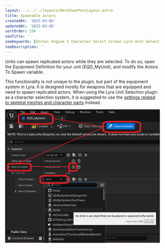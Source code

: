 ```yaml
---
layout: ../../../layouts/MarkdownPostLayout.astro
title: Spawnable actors
createdAt: '2025-03-05'
updatedAt: '2025-03-05'
sortOrder: 150
seoTitle: ''
seoKeywords: [Unreal Engine 5 Character Select Screen Lyra Unit Selection]
seoDescription: ''
---
```


Units can spawn replicated actors while they are selected. To do so, open the Equipment Definition for your unit *(<span class="object">EQD_MyUnit</span>)*, and modify the <span class="variable">Actors To Spawn</span> variable.

<div class="note">This functionality is not unique to the plugin, but part of the equipment system in Lyra. It is designed mostly for weapons that are equipped and need to spawn replicated actors. When using the Lyra Unit Selection plugin as a character selection system, it is suggested to use the <a href="/lyra-unit-selection/002-cosmetic-elements/070-skeletal-mesh-character-parts">settings related to skeletal meshes and character parts</a> instead.</div> 

![](../../../assets/lyra-unit-selection/spawn-actor.jpg)

